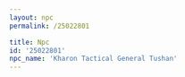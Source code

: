 ```yaml
---
layout: npc
permalink: /25022801

title: Npc
id: '25022801'
npc_name: 'Kharon Tactical General Tushan'
---
```

